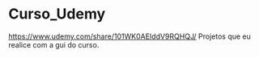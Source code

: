 # Curso_Udemy
https://www.udemy.com/share/101WK0AEIddV9RQHQJ/
Projetos que eu realice com a gui do curso.